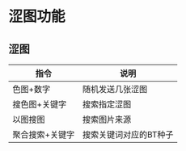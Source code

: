# 涩图功能

## 涩图
|指令|说明|
|-----|-----|
|色图+数字|随机发送几张涩图|
|搜色图+关键字|搜索指定涩图|
|以图搜图|搜索图片来源|
|聚合搜索+关键字|搜索关键词对应的BT种子|